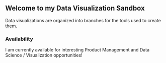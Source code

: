 ## Welcome to my Data Visualization Sandbox

Data visualizations are organized into branches for the tools used to create them.

### Availability

I am currently available for interesting Product Management and Data Science / Visualization opportunities!
